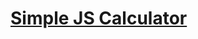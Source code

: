# [Simple JS Calculator](https://lvcc-wad.github.io/Students/ACT/Acao-Indira/Simple-JS-Calculator/)

